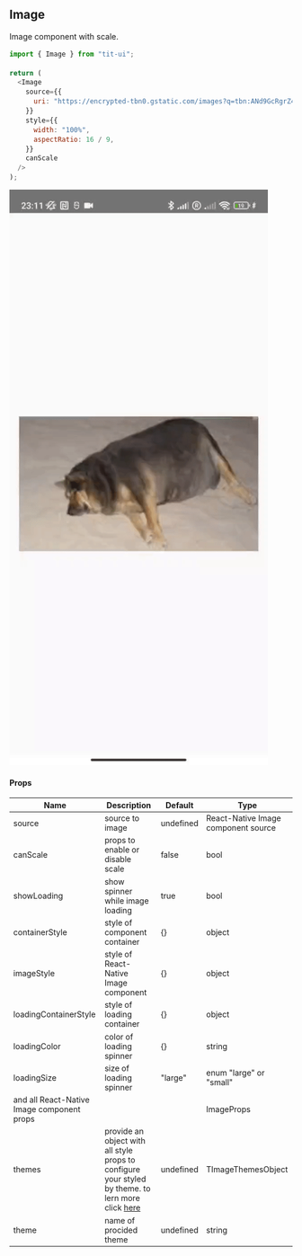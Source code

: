 ## Image

Image component with scale.

```javascript
import { Image } from "tit-ui";

return (
  <Image
    source={{
      uri: "https://encrypted-tbn0.gstatic.com/images?q=tbn:ANd9GcRgrZ4O36TDysDmv3itq4KPoOVtE39kVgcC-NE0-iRp&s",
    }}
    style={{
      width: "100%",
      aspectRatio: 16 / 9,
    }}
    canScale
  />
);
```

![alt image](https://github.com/blnaxblachbl/tit-ui/blob/main/gifs/image.gif?raw=true)

#### Props

| Name                                       | Description                                                                                                                               | Default   | Type                                |
| ------------------------------------------ | ----------------------------------------------------------------------------------------------------------------------------------------- | --------- | ----------------------------------- |
| source                                     | source to image                                                                                                                           | undefined | React-Native Image component source |
| canScale                                   | props to enable or disable scale                                                                                                          | false     | bool                                |
| showLoading                                | show spinner while image loading                                                                                                          | true      | bool                                |
| containerStyle                             | style of component container                                                                                                              | {}        | object                              |
| imageStyle                                 | style of React-Native Image component                                                                                                     | {}        | object                              |
| loadingContainerStyle                      | style of loading container                                                                                                                | {}        | object                              |
| loadingColor                               | color of loading spinner                                                                                                                  | {}        | string                              |
| loadingSize                                | size of loading spinner                                                                                                                   | "large"   | enum "large" or "small"             |
| and all React-Native Image component props |                                                                                                                                           |           | ImageProps                          |
| themes                                     | provide an object with all style props to configure your styled by theme. to lern more click [here](https://tit-ui.github.io/docs?page=themes) | undefined | TImageThemesObject                  |
| theme                                      | name of procided theme                                                                                                                    | undefined | string                              |

